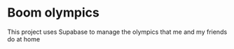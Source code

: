 # Boom olympics

This project uses Supabase to manage the olympics that me and my friends do at home
